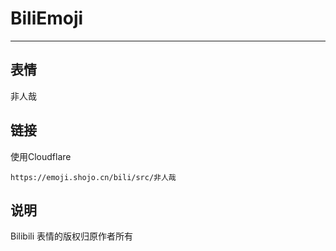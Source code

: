 # BiliEmoji
---
## 表情
非人哉
## 链接
使用Cloudflare
```
https://emoji.shojo.cn/bili/src/非人哉
```
## 说明
Bilibili 表情的版权归原作者所有
